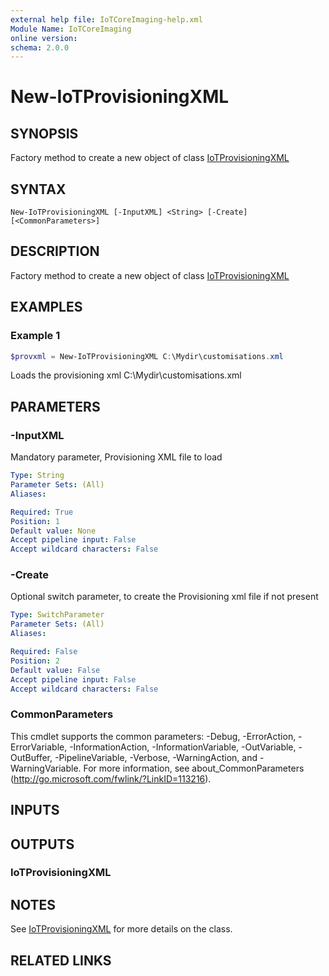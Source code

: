 ```yaml
---
external help file: IoTCoreImaging-help.xml
Module Name: IoTCoreImaging
online version:
schema: 2.0.0
---
```


# New-IoTProvisioningXML

## SYNOPSIS
Factory method to create a new object of class [IoTProvisioningXML](Classes/IoTProvisioningXML.md)

## SYNTAX

```
New-IoTProvisioningXML [-InputXML] <String> [-Create] [<CommonParameters>]
```

## DESCRIPTION
Factory method to create a new object of class [IoTProvisioningXML](Classes/IoTProvisioningXML.md)

## EXAMPLES

### Example 1
```Powershell
$provxml = New-IoTProvisioningXML C:\Mydir\customisations.xml
```

Loads the provisioning xml C:\Mydir\customisations.xml

## PARAMETERS

### -InputXML
Mandatory parameter, Provisioning XML file to load
```yaml
Type: String
Parameter Sets: (All)
Aliases:

Required: True
Position: 1
Default value: None
Accept pipeline input: False
Accept wildcard characters: False
```

### -Create
Optional switch parameter, to create the Provisioning xml file if not present

```yaml
Type: SwitchParameter
Parameter Sets: (All)
Aliases:

Required: False
Position: 2
Default value: False
Accept pipeline input: False
Accept wildcard characters: False
```

### CommonParameters
This cmdlet supports the common parameters: -Debug, -ErrorAction, -ErrorVariable, -InformationAction, -InformationVariable, -OutVariable, -OutBuffer, -PipelineVariable, -Verbose, -WarningAction, and -WarningVariable. For more information, see about_CommonParameters (http://go.microsoft.com/fwlink/?LinkID=113216).

## INPUTS

## OUTPUTS

### IoTProvisioningXML

## NOTES
See [IoTProvisioningXML](Classes/IoTProvisioningXML.md) for more details on the class.

## RELATED LINKS
